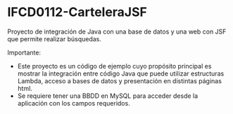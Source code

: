 # IFCD0112-CarteleraJSF
Proyecto de integración de Java con una base de datos y una web con JSF que permite realizar búsquedas.

Importante:
- Este proyecto es un código de ejemplo cuyo propósito principal es mostrar la integración entre código Java que puede utilizar estructuras Lambda, acceso a bases de datos y presentación en distintas páginas html.
- Se requiere tener una BBDD en MySQL para acceder desde la aplicación con los campos requeridos.
